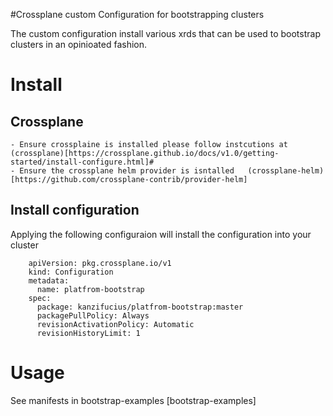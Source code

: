 #Crossplane custom Configuration for bootstrapping clusters

The custom configuration install various xrds that can be used to bootstrap clusters in an opinioated fashion.

# Install 

## Crossplane
    - Ensure crossplaine is installed please follow instcutions at (crossplane)[https://crossplane.github.io/docs/v1.0/getting-started/install-configure.html]#
    - Ensure the crossplane helm provider is isntalled   (crossplane-helm)[https://github.com/crossplane-contrib/provider-helm]

## Install configuration
   Applying the following configuraion will install the configuration into your cluster

```
    apiVersion: pkg.crossplane.io/v1
    kind: Configuration
    metadata:
      name: platfrom-bootstrap
    spec:
      package: kanzifucius/platfrom-bootstrap:master
      packagePullPolicy: Always
      revisionActivationPolicy: Automatic
      revisionHistoryLimit: 1
  ```

# Usage
  See manifests in bootstrap-examples [bootstrap-examples]


  